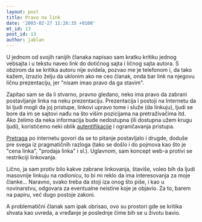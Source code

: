 ```yaml
---
layout: post
title: Pravo na link
date: '2003-02-27 11:26:35 +0100'
mt_id: 13
post_id: 13
author: jablan
---
```

U jednom od svojih ranijih članaka napisao sam kratku kritiku jednog vebsajta i u tekstu naveo link do dotičnog sajta i ličnog sajta autora. S obzirom da se kritika autoru nije svidela, pozvao me je telefonom i, da tako kažem, izrazio želju da uklonim ako ne ceo članak, onda bar link na njegovu ličnu prezentaciju, jer "nisam imao pravo da ga stavim".

Zapitao sam se da li stvarno, pravno gledano, neko ima pravo da zabrani postavljanje linka na neku prezentaciju. Prezentacija i postoji na Internetu da bi ljudi mogli da joj pristupe, linkovi upravo tome i služe (da linkuju), ljudi se bore da im se sajtovi nađu na što višim pozicijama na pretraživačima itd. Ako želimo da neka informacija bude nedostupna (ili dostupna užem krugu ljudi), koristićemo neki oblik [autentifikacije](ftp://ftp.isi.edu/in-notes/rfc2617.txt) i ograničavanja pristupa.

[Pretraga](http://directory.google.com/Top/Society/Law/Legal_Information/Computer_and_Technology_Law/Internet/Linking_Law/) po internetu govori da se to pitanje postavljalo i drugde, doduše pre svega iz pragmatičnih razloga (tako se došlo i do pojmova kao što je "cena linka", "prodaja linka" i sl.). Uglavnom, sam koncept web-a protivi se restrikciji linkovanja.

Lično, ja sam protiv bilo kakve zabrane linkovanja, štaviše, voleo bih da ljudi masovnije linkuju na _radionicu_, to bi mi reklo da ima interesovanja za moje članke... Naravno, svako treba da stoji iza onog što piše, i kao u novinarstvu, odgovara za eventualne neistine koje je objavio. Za to, barem na papiru, već dugo postoje zakoni.

A problematični članak sam ipak obrisao, ovo su prostori gde se kritika shvata kao uvreda, a vređanje je poslednje čime bih se u životu bavio.

